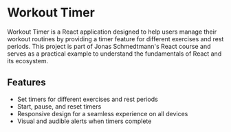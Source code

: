 # Workout Timer

Workout Timer is a React application designed to help users manage their workout routines by providing a timer feature for different exercises and rest periods. This project is part of Jonas Schmedtmann's React course and serves as a practical example to understand the fundamentals of React and its ecosystem.

## Features

- Set timers for different exercises and rest periods
- Start, pause, and reset timers
- Responsive design for a seamless experience on all devices
- Visual and audible alerts when timers complete
